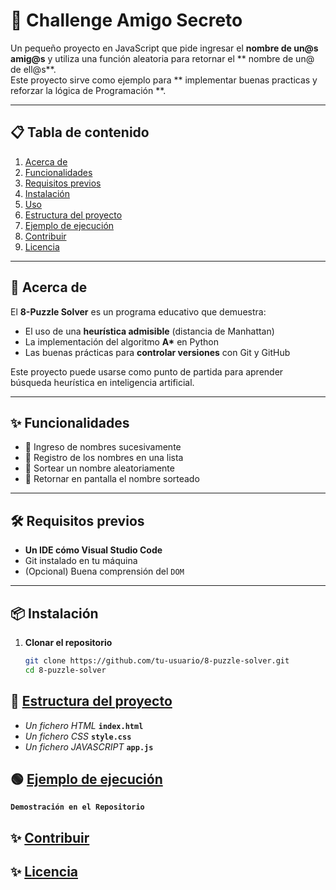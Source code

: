 
# 🧩 Challenge Amigo Secreto

Un pequeño proyecto en JavaScript que pide ingresar el **nombre de un@s amig@s** y utiliza una función aleatoria para retornar el ** nombre de un@ de ell@s**.  
Este proyecto sirve como ejemplo para ** implementar buenas practicas y reforzar la lógica de Programación **.

---

## 📋 Tabla de contenido
1. [Acerca de](#-acerca-de)
2. [Funcionalidades](#-funcionalidades)
3. [Requisitos previos](#-requisitos-previos)
4. [Instalación](#-instalación)
5. [Uso](#-uso)
6. [Estructura del proyecto](#-estructura-del-proyecto)
7. [Ejemplo de ejecución](#-ejemplo-de-ejecución)
8. [Contribuir](#-contribuir)
9. [Licencia](#-licencia)

---

## 📖 Acerca de

El **8-Puzzle Solver** es un programa educativo que demuestra:
- El uso de una **heurística admisible** (distancia de Manhattan)
- La implementación del algoritmo **A\*** en Python
- Las buenas prácticas para **controlar versiones** con Git y GitHub

Este proyecto puede usarse como punto de partida para aprender búsqueda heurística en inteligencia artificial.

---

## ✨ Funcionalidades

- 📏 Ingreso de nombres sucesivamente
- 🤖 Registro de los nombres en una lista
- 🔄 Sortear un nombre aleatoriamente
- 🧪 Retornar en pantalla el nombre sorteado

---

## 🛠 Requisitos previos

- **Un IDE cómo Visual Studio Code**
- Git instalado en tu máquina
- (Opcional) Buena comprensión del `DOM`

---

## 📦 Instalación

1. **Clonar el repositorio**
   ```bash
   git clone https://github.com/tu-usuario/8-puzzle-solver.git
   cd 8-puzzle-solver

## 🔧 [Estructura del proyecto](#-estructura-del-proyecto)
- _Un fichero HTML_ **`index.html`**
- _Un fichero CSS_ **`style.css`**
- _Un fichero JAVASCRIPT_ **`app.js`**

## 🟢 [Ejemplo de ejecución](#-ejemplo-de-ejecución)
**`Demostración en el Repositorio`**


## ✨ [Contribuir](#-contribuir)
## ✨ [Licencia](#-licencia)
